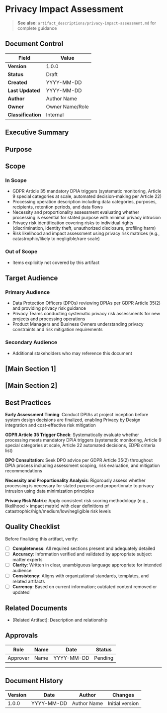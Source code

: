# Privacy Impact Assessment

> **See also**: `artifact_descriptions/privacy-impact-assessment.md` for complete guidance

## Document Control

| Field | Value |
|-------|-------|
| **Version** | 1.0.0 |
| **Status** | Draft |
| **Created** | YYYY-MM-DD |
| **Last Updated** | YYYY-MM-DD |
| **Author** | Author Name |
| **Owner** | Owner Name/Role |
| **Classification** | Internal |

## Executive Summary

<!-- Provide a 2-3 paragraph overview for executive audience -->
<!-- What is this document about and why does it matter? -->

## Purpose

<!-- This artifact serves as a systematic risk assessment evaluating privacy risks to individuals from new or changed data processing operations, determining GDPR Article 35 necessity and proportionality c... -->

## Scope

### In Scope

- GDPR Article 35 mandatory DPIA triggers (systematic monitoring, Article 9 special categories at scale, automated decision-making per Article 22)
- Processing operation description including data categories, purposes, recipients, retention periods, and data flows
- Necessity and proportionality assessment evaluating whether processing is essential for stated purpose with minimal privacy intrusion
- Privacy risk identification covering risks to individual rights (discrimination, identity theft, unauthorized disclosure, profiling harm)
- Risk likelihood and impact assessment using privacy risk matrices (e.g., catastrophic/likely to negligible/rare scale)

### Out of Scope

- Items explicitly not covered by this artifact

## Target Audience

### Primary Audience

- Data Protection Officers (DPOs) reviewing DPIAs per GDPR Article 35(2) and providing privacy risk guidance
- Privacy Teams conducting systematic privacy risk assessments for new projects and processing operations
- Product Managers and Business Owners understanding privacy constraints and risk mitigation requirements

### Secondary Audience

- Additional stakeholders who may reference this document

## [Main Section 1]

<!-- Complete this section with artifact-specific content -->
<!-- Refer to the artifact description for required structure -->

## [Main Section 2]

<!-- Add additional sections as needed -->

## Best Practices

**Early Assessment Timing**: Conduct DPIAs at project inception before system design decisions are finalized, enabling Privacy by Design integration and cost-effective risk mitigation

**GDPR Article 35 Trigger Check**: Systematically evaluate whether processing meets mandatory DPIA triggers (systematic monitoring, Article 9 special categories at scale, Article 22 automated decisions, EDPB criteria list)

**DPO Consultation**: Seek DPO advice per GDPR Article 35(2) throughout DPIA process including assessment scoping, risk evaluation, and mitigation recommendations

**Necessity and Proportionality Analysis**: Rigorously assess whether processing is necessary for stated purpose and proportionate to privacy intrusion using data minimization principles

**Privacy Risk Matrix**: Apply consistent risk scoring methodology (e.g., likelihood × impact matrix) with clear definitions of catastrophic/high/medium/low/negligible risk levels

## Quality Checklist

Before finalizing this artifact, verify:

- [ ] **Completeness**: All required sections present and adequately detailed
- [ ] **Accuracy**: Information verified and validated by appropriate subject matter experts
- [ ] **Clarity**: Written in clear, unambiguous language appropriate for intended audience
- [ ] **Consistency**: Aligns with organizational standards, templates, and related artifacts
- [ ] **Currency**: Based on current information; outdated content removed or updated

## Related Documents

- [Related Artifact]: Description and relationship

## Approvals

| Role | Name | Date | Status |
|------|------|------|--------|
| Approver | Name | YYYY-MM-DD | Pending |

---

## Document History

| Version | Date | Author | Changes |
|---------|------|--------|---------|
| 1.0.0 | YYYY-MM-DD | Author Name | Initial version |
